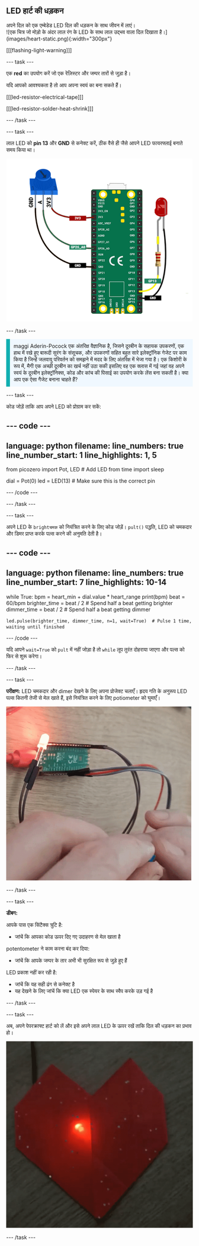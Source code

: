 ## LED हार्ट की धड़कन

<div style="display: flex; flex-wrap: wrap">
<div style="flex-basis: 200px; flex-grow: 1; margin-right: 15px;">
अपने दिल को एक एम्बेडेड LED दिल की धड़कन के साथ जीवन में लाएं।
</div>
<div>
![एक चित्र जो मोड़ो के अंदर लाल रंग के LED के साथ लाल उद्भव वाला दिल दिखाता है।](images/heart-static.png){:width="300px"}
</div>
</div>

[[[flashing-light-warning]]]

--- task ---

एक **red** का उपयोग करें जो एक रेज़िस्टर और जम्पर तारों से जुड़ा है।

यदि आपको आवश्यकता है तो आप अपना स्वयं का बना सकते हैं।

[[[led-resistor-electrical-tape]]]

[[[led-resistor-solder-heat-shrink]]]

--- /task ---

--- task ---

लाल LED को **pin 13** और **GND** से कनेक्ट करें, ठीक वैसे ही जैसे आपने LED फायरफ्लाई बनाते समय किया था।

![A potentiometer and a red LED attached to a Raspberry Pi Pico. A resistor is placed in line with the long leg of the LED and GPIO pin 13. The middle pin of the potentiometer is connected to GPIO 26](images/pot-led-circuit.png)

--- /task ---

<p style="border-left: solid; border-width:10px; border-color: #0faeb0; background-color: aliceblue; padding: 10px;">
<span style="color: #0feb0">maggi Aderin-Pocock</span> एक अंतरिक्ष वैज्ञानिक है, जिसने दूरबीन के सहायक उपकरणों, एक हाथ में रखे हुए बारूदी सुरंग के संसूचक, और उपकरणों सहित बहुत सारे इलेक्ट्रॉनिक गेजेट पर काम किया है जिन्हें जलवायु परिवर्तन को समझने में मदद के लिए अंतरिक्ष में भेजा गया है। एक किशोरी के रूप में, मैगी एक अच्छी दूरबीन का खर्च नहीं उठा सकी इसलिए वह एक क्लास में गई जहां वह अपने स्वयं के दूरबीन इलेक्ट्रॉनिक्स, कोड और कांच की पिसाई का उपयोग करके लेंस बना सकती है। क्या आप एक ऐसा गैजेट बनाना चाहते हैं?</p>

--- task ---

कोड जोड़ें ताकि आप अपने LED को प्रोग्राम कर सकें:

--- code ---
---
language: python filename: line_numbers: true line_number_start: 1
line_highlights: 1, 5
---
from picozero import Pot, LED # Add LED from time import sleep

dial = Pot(0) led = LED(13) # Make sure this is the correct pin

--- /code ---

--- /task ---

--- task ---

अपने LED के `brightचमक` को नियंत्रित करने के लिए कोड जोड़ें। `pult()` पद्धति, LED को चमकदार और डिमर प्राप्त करके पल्स करने की अनुमति देती है।

--- code ---
---
language: python filename: line_numbers: true line_number_start: 7
line_highlights: 10-14
---
while True: bpm = heart_min + dial.value * heart_range print(bpm) beat = 60/bpm brighter_time = beat / 2 # Spend half a beat getting brighter dimmer_time = beat / 2 # Spend half a beat getting dimmer

    led.pulse(brighter_time, dimmer_time, n=1, wait=True)  # Pulse 1 time, waiting until finished
--- /code ---

यदि आपने `wait=True` को `pult` में नहीं जोड़ा है तो `while` लूप तुरंत दोहराया जाएगा और पल्स को फिर से शुरू करेगा।

--- /task ---

--- task ---

**परीक्षण:** LED चमकदार और dimer देखने के लिए अपना प्रोजेक्ट चलाएँ। हृदय गति के अनुरूप LED पल्स कितनी तेजी से मेल खाते हैं, इसे नियंत्रित करने के लिए potiometer को घुमाएँ।

![Animation showing someone turning the potentiometer to make the LED pulse on and off by turning the potentiometer to change the brightness](images/pulse-test.gif)

--- /task ---

--- task ---

**डीबग:**

आपके पास एक सिंटैक्स त्रुटि है:
+ जांचें कि आपका कोड ऊपर दिए गए उदाहरण से मेल खाता है

potentometer ने काम करना बंद कर दिया:
+ जांचें कि आपके जम्पर के तार अभी भी सुरक्षित रूप से जुड़े हुए हैं

LED प्रकाश नहीं कर रही है:
+ जांचें कि यह सही ढंग से कनेक्ट है
+ यह देखने के लिए जांचें कि क्या LED एक स्पेयर के साथ स्वैप करके उड़ गई है

--- /task ---


--- task ---

अब, अपने पेपरक्राफ्ट हार्ट को लें और इसे अपने लाल LED के ऊपर रखें ताकि दिल की धड़कन का प्रभाव हो।

![Animation showing the LED pulsing through the papercraft heart.](images/heartbeat.gif)

--- /task ---



